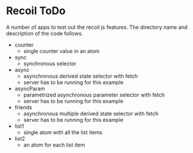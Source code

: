 # Recoil ToDo

A number of apps to test out the recoil js features.
The directory name and description of the code follows.

- counter
  - single counter value in an atom
- sync
  - synchronous selector
- async
  - asynchronous derived state selector with fetch
  - server has to be running for this example
- asyncParam
  - parametrized asynchronous parameter selector with fetch
  - server has to be running for this example
- friends
  - asynchronous multiple derived state selector with fetch
  - server has to be running for this example
- list1
  - single atom with all the list items
- list2
  - an atom for each list item
